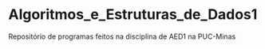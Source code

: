 # Algoritmos_e_Estruturas_de_Dados1
 Repositório de programas feitos na disciplina de AED1 na PUC-Minas

